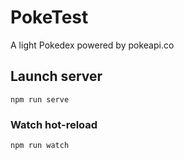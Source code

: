 # PokeTest

A light Pokedex powered by pokeapi.co

## Launch server
```
npm run serve
```

### Watch hot-reload
```
npm run watch
```

